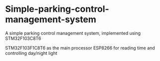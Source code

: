 # Simple-parking-control-management-system
A simple parking control management system, implemented using STM32F103C8T6 

STM32F103F1C8T6 as the main processor
ESP8266 for reading time and controlling day/night light


